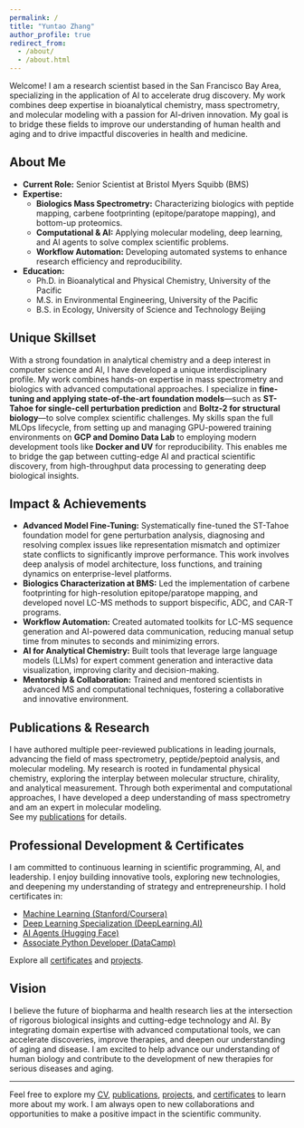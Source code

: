 ```yaml
---
permalink: /
title: "Yuntao Zhang"
author_profile: true
redirect_from: 
  - /about/
  - /about.html
---
```


Welcome! I am a research scientist based in the San Francisco Bay Area, specializing in the application of AI to accelerate drug discovery. My work combines deep expertise in bioanalytical chemistry, mass spectrometry, and molecular modeling with a passion for AI-driven innovation. My goal is to bridge these fields to improve our understanding of human health and aging and to drive impactful discoveries in health and medicine.

## About Me

- **Current Role:** Senior Scientist at Bristol Myers Squibb (BMS)
- **Expertise:**
  - **Biologics Mass Spectrometry:** Characterizing biologics with peptide mapping, carbene footprinting (epitope/paratope mapping), and bottom-up proteomics.
  - **Computational & AI:** Applying molecular modeling, deep learning, and AI agents to solve complex scientific problems.
  - **Workflow Automation:** Developing automated systems to enhance research efficiency and reproducibility.
- **Education:**
  - Ph.D. in Bioanalytical and Physical Chemistry, University of the Pacific
  - M.S. in Environmental Engineering, University of the Pacific
  - B.S. in Ecology, University of Science and Technology Beijing

## Unique Skillset

  With a strong foundation in analytical chemistry and a deep interest in computer science and AI, I have developed a unique interdisciplinary profile. My work combines hands-on expertise in mass spectrometry and biologics with advanced computational approaches. I specialize in **fine-tuning and applying state-of-the-art foundation models**—such as **ST-Tahoe for single-cell perturbation prediction** and **Boltz-2 for structural biology**—to solve complex scientific challenges. My skills span the full MLOps lifecycle, from setting up and managing GPU-powered training environments on **GCP and Domino Data Lab** to employing modern development tools like **Docker and UV** for reproducibility. This enables me to bridge the gap between cutting-edge AI and practical scientific discovery, from high-throughput data processing to generating deep biological insights.

## Impact & Achievements

- **Advanced Model Fine-Tuning:** Systematically fine-tuned the ST-Tahoe foundation model for gene perturbation analysis, diagnosing and resolving complex issues like representation mismatch and optimizer state conflicts to significantly improve performance. This work involves deep analysis of model architecture, loss functions, and training dynamics on enterprise-level platforms.
- **Biologics Characterization at BMS:** Led the implementation of carbene footprinting for high-resolution epitope/paratope mapping, and developed novel LC-MS methods to support bispecific, ADC, and CAR-T programs.
- **Workflow Automation:** Created automated toolkits for LC-MS sequence generation and AI-powered data communication, reducing manual setup time from minutes to seconds and minimizing errors.
- **AI for Analytical Chemistry:** Built tools that leverage large language models (LLMs) for expert comment generation and interactive data visualization, improving clarity and decision-making.
- **Mentorship & Collaboration:** Trained and mentored scientists in advanced MS and computational techniques, fostering a collaborative and innovative environment.

## Publications & Research

I have authored multiple peer-reviewed publications in leading journals, advancing the field of mass spectrometry, peptide/peptoid analysis, and molecular modeling. My research is rooted in fundamental physical chemistry, exploring the interplay between molecular structure, chirality, and analytical measurement. Through both experimental and computational approaches, I have developed a deep understanding of mass spectrometry and am an expert in molecular modeling.  
See my [publications](/publications/) for details.

## Professional Development & Certificates

I am committed to continuous learning in scientific programming, AI, and leadership. I enjoy building innovative tools, exploring new technologies, and deepening my understanding of strategy and entrepreneurship. I hold certificates in:
- [Machine Learning (Stanford/Coursera)](/certificates/machine-learning-stanfordonline-coursera-2024/)
- [Deep Learning Specialization (DeepLearning.AI)](/certificates/deep-learning-specialization-deeplearningai-coursera-2024/)
- [AI Agents (Hugging Face)](/certificates/agents-course-huggingface-2025/)
- [Associate Python Developer (DataCamp)](/certificates/associate-python-developer-datacamp-2024/)

Explore all [certificates](/certificates/) and [projects](/#projects).

## Vision

I believe the future of biopharma and health research lies at the intersection of rigorous biological insights and cutting-edge technology and AI. By integrating domain expertise with advanced computational tools, we can accelerate discoveries, improve therapies, and deepen our understanding of aging and disease. I am excited to help advance our understanding of human biology and contribute to the development of new therapies for serious diseases and aging.

---

Feel free to explore my [CV](/cv/), [publications](/publications/), [projects](/#projects), and [certificates](/certificates/) to learn more about my work. I am always open to new collaborations and opportunities to make a positive impact in the scientific community.

